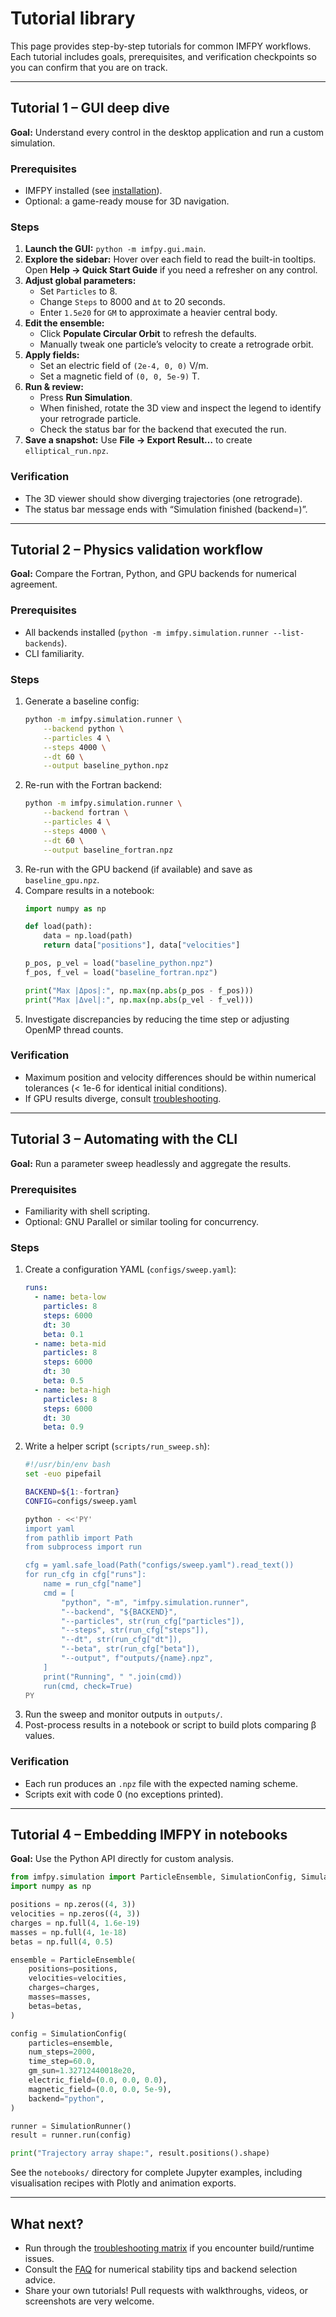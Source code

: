 # Tutorial library

This page provides step-by-step tutorials for common IMFPY workflows.  Each tutorial includes goals, prerequisites, and verification checkpoints so you can confirm that you are on track.

---

## Tutorial 1 – GUI deep dive

**Goal:** Understand every control in the desktop application and run a custom simulation.

### Prerequisites
- IMFPY installed (see [installation](installation.md)).
- Optional: a game-ready mouse for 3D navigation.

### Steps

1. **Launch the GUI:** `python -m imfpy.gui.main`.
2. **Explore the sidebar:** Hover over each field to read the built-in tooltips.  Open **Help → Quick Start Guide** if you need a refresher on any control.
3. **Adjust global parameters:**
   - Set `Particles` to 8.
   - Change `Steps` to 8000 and `Δt` to 20 seconds.
   - Enter `1.5e20` for `GM` to approximate a heavier central body.
4. **Edit the ensemble:**
   - Click **Populate Circular Orbit** to refresh the defaults.
   - Manually tweak one particle’s velocity to create a retrograde orbit.
5. **Apply fields:**
   - Set an electric field of `(2e-4, 0, 0)` V/m.
   - Set a magnetic field of `(0, 0, 5e-9)` T.
6. **Run & review:**
   - Press **Run Simulation**.
   - When finished, rotate the 3D view and inspect the legend to identify your retrograde particle.
   - Check the status bar for the backend that executed the run.
7. **Save a snapshot:** Use **File → Export Result…** to create `elliptical_run.npz`.

### Verification
- The 3D viewer should show diverging trajectories (one retrograde).
- The status bar message ends with “Simulation finished (backend=<name>)”.

---

## Tutorial 2 – Physics validation workflow

**Goal:** Compare the Fortran, Python, and GPU backends for numerical agreement.

### Prerequisites
- All backends installed (`python -m imfpy.simulation.runner --list-backends`).
- CLI familiarity.

### Steps

1. Generate a baseline config:
   ```bash
   python -m imfpy.simulation.runner \
       --backend python \
       --particles 4 \
       --steps 4000 \
       --dt 60 \
       --output baseline_python.npz
   ```
2. Re-run with the Fortran backend:
   ```bash
   python -m imfpy.simulation.runner \
       --backend fortran \
       --particles 4 \
       --steps 4000 \
       --dt 60 \
       --output baseline_fortran.npz
   ```
3. Re-run with the GPU backend (if available) and save as `baseline_gpu.npz`.
4. Compare results in a notebook:
   ```python
   import numpy as np

   def load(path):
       data = np.load(path)
       return data["positions"], data["velocities"]

   p_pos, p_vel = load("baseline_python.npz")
   f_pos, f_vel = load("baseline_fortran.npz")

   print("Max |Δpos|:", np.max(np.abs(p_pos - f_pos)))
   print("Max |Δvel|:", np.max(np.abs(p_vel - f_vel)))
   ```
5. Investigate discrepancies by reducing the time step or adjusting OpenMP thread counts.

### Verification
- Maximum position and velocity differences should be within numerical tolerances (< 1e-6 for identical initial conditions).
- If GPU results diverge, consult [troubleshooting](troubleshooting.md#gpu-specific-issues).

---

## Tutorial 3 – Automating with the CLI

**Goal:** Run a parameter sweep headlessly and aggregate the results.

### Prerequisites
- Familiarity with shell scripting.
- Optional: GNU Parallel or similar tooling for concurrency.

### Steps

1. Create a configuration YAML (`configs/sweep.yaml`):
   ```yaml
   runs:
     - name: beta-low
       particles: 8
       steps: 6000
       dt: 30
       beta: 0.1
     - name: beta-mid
       particles: 8
       steps: 6000
       dt: 30
       beta: 0.5
     - name: beta-high
       particles: 8
       steps: 6000
       dt: 30
       beta: 0.9
   ```
2. Write a helper script (`scripts/run_sweep.sh`):
   ```bash
   #!/usr/bin/env bash
   set -euo pipefail

   BACKEND=${1:-fortran}
   CONFIG=configs/sweep.yaml

   python - <<'PY'
   import yaml
   from pathlib import Path
   from subprocess import run

   cfg = yaml.safe_load(Path("configs/sweep.yaml").read_text())
   for run_cfg in cfg["runs"]:
       name = run_cfg["name"]
       cmd = [
           "python", "-m", "imfpy.simulation.runner",
           "--backend", "${BACKEND}",
           "--particles", str(run_cfg["particles"]),
           "--steps", str(run_cfg["steps"]),
           "--dt", str(run_cfg["dt"]),
           "--beta", str(run_cfg["beta"]),
           "--output", f"outputs/{name}.npz",
       ]
       print("Running", " ".join(cmd))
       run(cmd, check=True)
   PY
   ```
3. Run the sweep and monitor outputs in `outputs/`.
4. Post-process results in a notebook or script to build plots comparing β values.

### Verification
- Each run produces an `.npz` file with the expected naming scheme.
- Scripts exit with code 0 (no exceptions printed).

---

## Tutorial 4 – Embedding IMFPY in notebooks

**Goal:** Use the Python API directly for custom analysis.

```python
from imfpy.simulation import ParticleEnsemble, SimulationConfig, SimulationRunner
import numpy as np

positions = np.zeros((4, 3))
velocities = np.zeros((4, 3))
charges = np.full(4, 1.6e-19)
masses = np.full(4, 1e-18)
betas = np.full(4, 0.5)

ensemble = ParticleEnsemble(
    positions=positions,
    velocities=velocities,
    charges=charges,
    masses=masses,
    betas=betas,
)

config = SimulationConfig(
    particles=ensemble,
    num_steps=2000,
    time_step=60.0,
    gm_sun=1.32712440018e20,
    electric_field=(0.0, 0.0, 0.0),
    magnetic_field=(0.0, 0.0, 5e-9),
    backend="python",
)

runner = SimulationRunner()
result = runner.run(config)

print("Trajectory array shape:", result.positions().shape)
```

See the `notebooks/` directory for complete Jupyter examples, including visualisation recipes with Plotly and animation exports.

---

## What next?

- Run through the [troubleshooting matrix](troubleshooting.md) if you encounter build/runtime issues.
- Consult the [FAQ](faq.md) for numerical stability tips and backend selection advice.
- Share your own tutorials!  Pull requests with walkthroughs, videos, or screenshots are very welcome.
